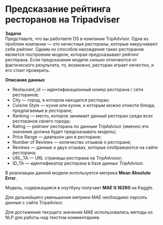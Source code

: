 <h1>Предсказание рейтинга ресторанов на Tripadviser</h1>

<b> Задача </b><br>
Представьте, что вы работаете DS в компании TripAdvisor. Одна из проблем компании — это нечестные рестораны, которые накручивают себе рейтинг. Одним из способов нахождения таких ресторанов является построение модели, которая предсказывает рейтинг ресторана. Если предсказания модели сильно отличаются от фактического результата, то, возможно, ресторан играет нечестно, и его стоит проверить.
<p>
<b> Описание данных </b>
<ul>
<li>Restaurant_id — идентификационный номер ресторана / сети ресторанов;<br>
<li>City — город, в котором находится ресторан;
<li>Cuisine Style — кухня или кухни, к которым можно отнести блюда, предлагаемые в ресторане;
<li>Ranking — место, которое занимает данный ресторан среди всех ресторанов своего города;
<li>Rating — рейтинг ресторана по данным TripAdvisor (именно это значение должна будет предсказывать модель);
<li>Price Range — диапазон цен в ресторане;
<li>Number of Reviews — количество отзывов о ресторане;
<li>Reviews — данные о двух отзывах, которые отображаются на сайте ресторана;
<li>URL_TA — URL страницы ресторана на TripAdvosor;
<li>ID_TA — идентификатор ресторана в базе данных TripAdvisor.
</ul>

В реализации данной модели используется метрика <b>Mean Absolute Error</b>.
<p>
Модель, содержащаяся в ноутбуку получает <b>MAE 0.16260</b> на Kaggle.

Для дальнейшего уменьшения метрики MAE необходимо парсить данные с сайта Tripadvisor.

Для достижения текущего значения MAE использовались методы из NLP для работы над текстом комментариев.

